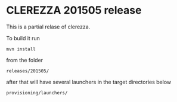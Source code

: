 # CLEREZZA 201505 release

This is a partial relase of clerezza.

To build it run

    mvn install

from the folder

    releases/201505/

after that will have several launchers in the target directories below

    provisioning/launchers/
